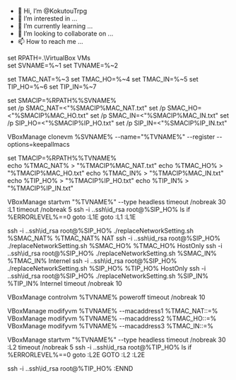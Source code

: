 - 👋 Hi, I’m @KokutouTrpg
- 👀 I’m interested in ...
- 🌱 I’m currently learning ...
- 💞️ I’m looking to collaborate on ...
- 📫 How to reach me ...

<!---
KokutouTrpg/KokutouTrpg is a ✨ special ✨ repository because its `README.md` (this file) appears on your GitHub profile.
You can click the Preview link to take a look at your changes.
--->


set RPATH=.\VirtualBox VMs\
set SVNAME=%~1
set TVNAME=%~2

set TMAC_NAT=%~3
set TMAC_HO=%~4
set TMAC_IN=%~5
set TIP_HO=%~6
set TIP_IN=%~7

set SMACIP=%RPATH%%SVNAME%\
set /p SMAC_NAT=<"%SMACIP%MAC_NAT.txt"
set /p SMAC_HO=<"%SMACIP%MAC_HO.txt"
set /p SMAC_IN=<"%SMACIP%MAC_IN.txt"
set /p SIP_HO=<"%SMACIP%IP_HO.txt"
set /p SIP_IN=<"%SMACIP%IP_IN.txt"

VBoxManage clonevm %SVNAME% --name="%TVNAME%" --register --options=keepallmacs

set TMACIP=%RPATH%%TVNAME%\
echo %TMAC_NAT% > "%TMACIP%MAC_NAT.txt"
echo %TMAC_HO% > "%TMACIP%MAC_HO.txt"
echo %TMAC_IN% > "%TMACIP%MAC_IN.txt"
echo %TIP_HO% > "%TMACIP%IP_HO.txt"
echo %TIP_IN% > "%TMACIP%IP_IN.txt"

VBoxManage startvm "%TVNAME%" --type headless
timeout /nobreak 30
:L1
timeout /nobreak 5
ssh -i .\.ssh\id_rsa root@%SIP_HO%  ls
if %ERRORLEVEL%==0 goto :L1E
goto :L1
:L1E

ssh -i .\.ssh\id_rsa root@%SIP_HO% ./replaceNetworkSetting.sh %SMAC_NAT% %TMAC_NAT% NAT
ssh -i .\.ssh\id_rsa root@%SIP_HO% ./replaceNetworkSetting.sh %SMAC_HO% %TMAC_HO% HostOnly
ssh -i .\.ssh\id_rsa root@%SIP_HO% ./replaceNetworkSetting.sh %SMAC_IN% %TMAC_IN% Internel
ssh -i .\.ssh\id_rsa root@%SIP_HO% ./replaceNetworkSetting.sh %SIP_HO% %TIP_HO% HostOnly
ssh -i .\.ssh\id_rsa root@%SIP_HO% ./replaceNetworkSetting.sh %SIP_IN% %TIP_IN% Internel
timeout /nobreak 10

VBoxManage controlvm %TVNAME%  poweroff 
timeout /nobreak 10
	
VBoxManage modifyvm %TVNAME% --macaddress1 %TMAC_NAT::=%
VBoxManage modifyvm %TVNAME% --macaddress2 %TMAC_HO::=%
VBoxManage modifyvm %TVNAME% --macaddress3 %TMAC_IN::=%

VBoxManage startvm "%TVNAME%" --type headless
timeout /nobreak 30
:L2
timeout /nobreak 5
ssh -i .\.ssh\id_rsa root@%TIP_HO%  ls
if %ERRORLEVEL%==0 goto :L2E
GOTO :L2
:L2E

ssh -i .\.ssh\id_rsa root@%TIP_HO%
:ENND
